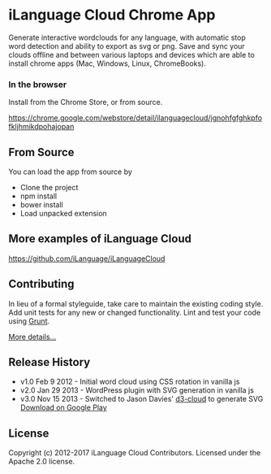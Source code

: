 # iLanguage Cloud Chrome App

Generate interactive wordclouds for any language, with automatic stop word detection and ability to export as svg or png. Save and sync your clouds offline and between various laptops and devices which are able to install chrome apps (Mac, Windows, Linux, ChromeBooks).

### In the browser

Install from the Chrome Store, or from source.

https://chrome.google.com/webstore/detail/ilanguagecloud/jgnohfgfghkpfofkljhmikdpohajopan

## From Source

You can load the app from source by

* Clone the project
* npm install
* bower install
* Load unpacked extension

## More examples of iLanguage Cloud

https://github.com/iLanguage/iLanguageCloud

## Contributing
In lieu of a formal styleguide, take care to maintain the existing coding style. Add unit tests for any new or changed functionality. Lint and test your code using [Grunt](http://gruntjs.com/).

[More details...](CONTRIBUTING.md)

## Release History

* v1.0 Feb 9 2012 - Initial word cloud using CSS rotation in vanilla js
* v2.0 Jan 29 2013 - WordPress plugin with SVG generation in vanilla js
* v3.0 Nov 15 2013 - Switched to Jason Davies' [d3-cloud](https://github.com/iLanguage/d3-cloud) to generate SVG
[Download on Google Play](https://play.google.com/store/apps/details?id=ca.ilanguage.ilanguagecloud)

## License

Copyright (c) 2012-2017 iLanguage Cloud Contributors. Licensed under the Apache 2.0 license.
